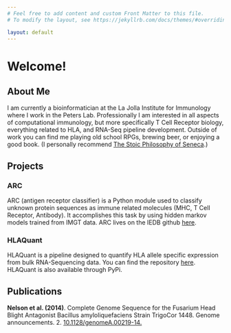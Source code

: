 ```yaml
---
# Feel free to add content and custom Front Matter to this file.
# To modify the layout, see https://jekyllrb.com/docs/themes/#overriding-theme-defaults

layout: default
---
```

# Welcome!

## About Me
I am currently a bioinformatician at the La Jolla Institute for Immunology where I work in the Peters Lab.
Professionally I am interested in all aspects of computational immunology, but more specifically T Cell Receptor biology, everything related to HLA, and RNA-Seq pipeline development. Outside of work you can find me playing old school RPGs, brewing beer, or enjoying a good book. (I personally recommend [The Stoic Philosophy of Seneca](https://www.amazon.com/Stoic-Philosophy-Seneca-Essays-Letters/dp/0393004597).)
## Projects
### ARC
ARC (antigen receptor classifier) is a Python module used to classify unknown protein sequences as immune related molecules (MHC, T Cell Receptor, Antibody). It accomplishes this task by using hidden markov models trained from IMGT data. ARC lives on the IEDB github [here](https://github.com/iedb/arc).
### HLAQuant
HLAQuant is a pipeline designed to quantify HLA allele specific expression from bulk RNA-Sequencing data. You can find the repository [here](https://github.com/acrinklaw/HLAQuant). HLAQuant is also available through PyPi.

## Publications
**Nelson et al. (2014)**. Complete Genome Sequence for the Fusarium Head Blight Antagonist Bacillus amyloliquefaciens Strain TrigoCor 1448. Genome announcements. 2. [10.1128/genomeA.00219-14.](https://mra.asm.org/content/2/2/e00219-14) 

<!---
## Posts
<ul>
  {% for post in site.posts %}
    <li>
      <a href="{{ post.url }}">{{ post.title }}</a>
    </li>
  {% endfor %}
</ul>
--->